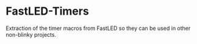 # FastLED-Timers
Extraction of the timer macros from FastLED so they can be used in other non-blinky projects.
